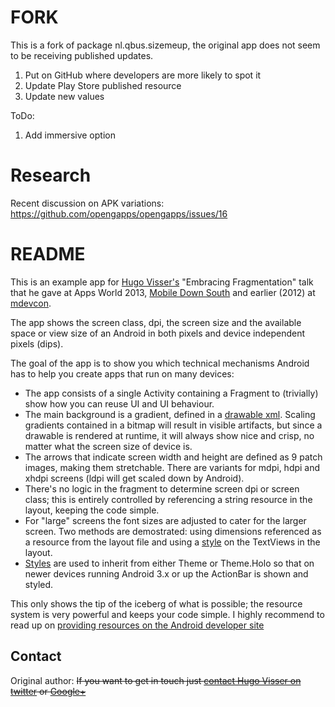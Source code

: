 FORK
======
This is a fork of package nl.qbus.sizemeup, the original app does not seem to be receiving published updates.

1. Put on GitHub where developers are more likely to spot it
2. Update Play Store published resource
3. Update new values

ToDo:

1. Add immersive option

Research
==========
Recent discussion on APK variations:
https://github.com/opengapps/opengapps/issues/16


README
======
This is an example app for [Hugo Visser's](https://twitter.com/botteaap) "Embracing Fragmentation" talk that he gave at Apps World 2013, [Mobile Down South](http://www.mobiledownsouth.nl/8/sprekers.html#HugoVisser) and earlier (2012) at [mdevcon](http://mdevcon.com/2012/01/10/hugo-visser/).

The app shows the screen class, dpi, the screen size and the available space or view size  of an Android in both pixels and device independent pixels (dips).

The goal of the app is to show you which technical mechanisms Android has to help you create apps that run on many devices:

 - The app consists of a single Activity containing a Fragment to (trivially) show how you can reuse UI and UI behaviour.
 - The main background is a gradient, defined in a [drawable xml](https://bitbucket.org/hvisser/sizemeup/src/3e5dbf5281d0/res/drawable/background.xml). Scaling gradients contained in a bitmap will result in visible artifacts, but since a drawable is rendered at runtime, it will always show nice and crisp, no matter what the screen size of device is.
 - The arrows that indicate screen width and height are defined as 9 patch images, making them stretchable. There are variants for mdpi, hdpi and xhdpi screens (ldpi will get scaled down by Android).
 - There's no logic in the fragment to determine screen dpi or screen class; this is entirely controlled by referencing a string resource in the layout, keeping the code simple.
 - For "large" screens the font sizes are adjusted to cater for the larger screen. Two methods are demostrated: using dimensions referenced as a resource from the layout file and using a [style](https://bitbucket.org/hvisser/sizemeup/src/3e5dbf5281d0/res/values-large/style.xml) on the TextViews in the layout.
 - [Styles](https://bitbucket.org/hvisser/sizemeup/src/3e5dbf5281d0/res/values-v11/style.xml) are used to inherit from either Theme or Theme.Holo so that on newer devices running Android 3.x or up the ActionBar is shown and styled.

This only shows the tip of the iceberg of what is possible; the resource system is very powerful and keeps your code simple. I highly recommend to read up on [providing resources on the Android developer site](http://developer.android.com/guide/topics/resources/providing-resources.html)

Contact
-------
Original author:
~~If you want to get in touch just [contact Hugo Visser on twitter](https://twitter.com/botteaap) or [Google+](https://google.com/+hugovisser)~~